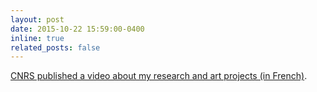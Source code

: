```yaml
---
layout: post
date: 2015-10-22 15:59:00-0400
inline: true
related_posts: false
---
```


[CNRS published a video about my research and art projects (in French)](https://www.youtube.com/watch?v=doscNjVyznw).
